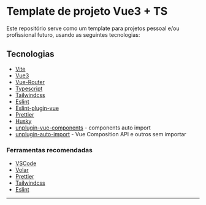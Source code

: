 # Template de projeto Vue3 + TS

Este repositório serve como um template para projetos pessoal e/ou profissional futuro, usando as seguintes tecnologias:

## Tecnologias

- [Vite](https://vitejs.dev/)
- [Vue3](https://vuejs.org/)
- [Vue-Router](https://router.vuejs.org/)
- [Typescript](https://www.typescriptlang.org/)
- [Tailwindcss](https://tailwindcss.com/)
- [Eslint](https://eslint.org/)
- [Eslint-plugin-vue](https://eslint.vuejs.org/)
- [Prettier](https://prettier.io/)
- [Husky](https://typicode.github.io/husky/#/)
- [unplugin-vue-components](https://github.com/antfu/unplugin-vue-components) - components auto import
- [unplugin-auto-import](https://github.com/antfu/unplugin-auto-import) - Vue Composition API e outros sem importar

### Ferramentas recomendadas

- [VSCode](https://code.visualstudio.com/)
- [Volar](https://marketplace.visualstudio.com/items?itemName=johnsoncodehk.volar)
- [Prettier](https://marketplace.visualstudio.com/items?itemName=esbenp.prettier-vscode)
- [Tailwindcss](https://marketplace.visualstudio.com/items?itemName=bradlc.vscode-tailwindcss)
- [Eslint](https://marketplace.visualstudio.com/items?itemName=dbaeumer.vscode-eslint)

---
